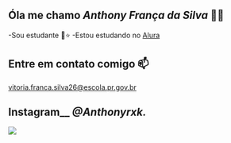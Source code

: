 ## Óla me chamo _Anthony França da Silva_ 🦋🌙


-Sou estudante 🖤⭐
-Estou estudando no [Alura](https://www.alura.com.br)

## Entre em contato comigo 📫
vitoria.franca.silva26@escola.pr.gov.br


## Instagram__ _@Anthonyrxk._



![](https://tenor.com/pt-BR/view/alucard-castlevania-gif-18998830)
